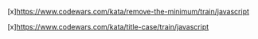 
[x]https://www.codewars.com/kata/remove-the-minimum/train/javascript



[x]https://www.codewars.com/kata/title-case/train/javascript